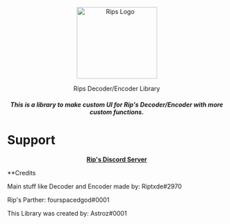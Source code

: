 <p align="center">
  <a href="https://riptxde.dev/">
    <img src="https://cdn.discordapp.com/attachments/727216422987628659/742939195881816104/RipsLogo.png" alt="Rips Logo" width="185" height="165">
  </a>
</p>
<p align="center">
<light>Rips Decoder/Encoder Library</light>
 </p>
<h5 align="center">This is a library to make custom UI for Rip's Decoder/Encoder with more custom functions.</h5>
 
 # Support
 <p align="center">  
  <a href="https://discord.gg/5HmepGK"><strong>Rip's Discord Server</strong></a>
</p>
**Credits

Main stuff like Decoder and Encoder made by: Riptxde#2970

Rip's Parther: fourspacedgod#0001

This Library was created by: Astroz#0001

